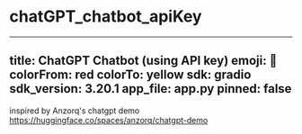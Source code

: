 # chatGPT_chatbot_apiKey
---
title: ChatGPT Chatbot (using API key)
emoji: 🐠
colorFrom: red
colorTo: yellow
sdk: gradio
sdk_version: 3.20.1
app_file: app.py
pinned: false
---

inspired by Anzorq's chatgpt demo https://huggingface.co/spaces/anzorq/chatgpt-demo